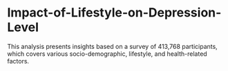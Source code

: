 # Impact-of-Lifestyle-on-Depression-Level
This analysis presents insights based on a survey of 413,768 participants, which covers various socio-demographic, lifestyle, and health-related factors.
